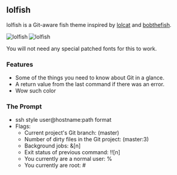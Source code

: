 ## lolfish

lolfish is a Git-aware fish theme inspired by [lolcat][lolcat] and [bobthefish][bobthefish].

![lolfish][screenshot1]
![lolfish][screenshot2]

You will not need any special patched fonts for this to work.


### Features

 * Some of the things you need to know about Git in a glance.
 * A return value from the last command if there was an error.
 * Wow such color


### The Prompt

 * ssh style user@hostname:path format
 * Flags:
     * Current project's Git branch: (master)
     * Number of dirty files in the Git project: (master:3)
     * Background jobs: &[n]
     * Exit status of previous command: !![n]
     * You currently are a normal user: %
     * You currently are root: #

[screenshot1]: http://i.imgur.com/InJELf3.png
[screenshot2]: http://i.imgur.com/v6aI9AB.png
[lolcat]:     https://github.com/tehmaze/lolcat
[bobthefish]: https://github.com/bpinto/oh-my-fish/tree/master/themes/bobthefish  
